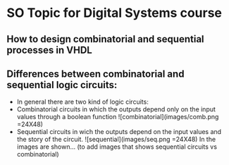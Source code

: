 # SO Topic for Digital Systems course

## How to design combinatorial and sequential processes in VHDL

## Differences between combinatorial and sequential logic circuits:


* In general there are two kind of logic circuits:
 * Combinatorial circuits in which the outputs depend only on the input values through a boolean function
   ![combinatorial](images/comb.png =24X48)
 * Sequential circuits in wich the outputs depend on the input values and the story of the circuit.
   ![sequential](images/seq.png =24X48)
In the images are shown... (to add images that shows sequential circuits vs combinatorial)
